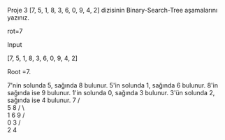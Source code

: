 Proje 3
[7, 5, 1, 8, 3, 6, 0, 9, 4, 2] dizisinin Binary-Search-Tree aşamalarını yazınız.

rot=7

Input

[7, 5, 1, 8, 3, 6, 0, 9, 4, 2]

Root =7.

7'nin solunda 5, sağında 8 bulunur.
5'in solunda 1, sağında 6 bulunur.
8'in sağında ise 9 bulunur.
1'in solunda 0, sağında 3 bulunur.
3'ün solunda 2, sağında ise 4 bulunur.
         7
        / \
       5   8
      / \   \
     1   6   9
    / \
   0   3
      / \
     2   4